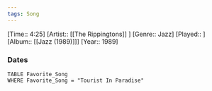 ```yaml
---
tags: Song  
---
```

[Time:: 4:25]
[Artist:: [[The Rippingtons]] ]
[Genre:: Jazz]
[Played:: ]
[Album:: [[Jazz (1989)]]]
[Year:: 1989]
### Dates
````dataview
TABLE Favorite_Song
WHERE Favorite_Song = "Tourist In Paradise"
````